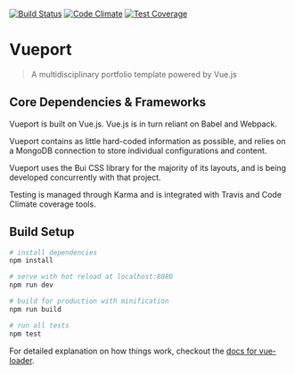 [![Build Status](https://travis-ci.org/ndchristie/vueport.svg?branch=master)](https://travis-ci.org/ndchristie/vueport)
[![Code Climate](https://codeclimate.com/github/ndchristie/vueport/badges/gpa.svg)](https://codeclimate.com/github/ndchristie/vueport)
[![Test Coverage](https://codeclimate.com/github/ndchristie/vueport/badges/coverage.svg)](https://codeclimate.com/github/ndchristie/vueport/coverage)

# Vueport

> A multidisciplinary portfolio template powered by Vue.js

## Core Dependencies & Frameworks

Vueport is built on Vue.js.  Vue.js is in turn reliant on Babel and Webpack.

Vueport contains as little hard-coded information as possible, and relies on a MongoDB connection to store individual configurations and content.

Vueport uses the Bui CSS library for the majority of its layouts, and is being developed concurrently with that project.

Testing is managed through Karma and is integrated with Travis and Code Climate coverage tools.

## Build Setup

``` bash
# install dependencies
npm install

# serve with hot reload at localhost:8080
npm run dev

# build for production with minification
npm run build

# run all tests
npm test
```

For detailed explanation on how things work, checkout the [docs for vue-loader](http://vuejs.github.io/vue-loader).
